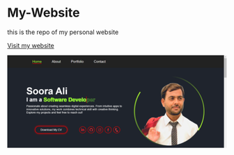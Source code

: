 # My-Website
this is the repo of my personal website <br>

[Visit my website](https://soorajalipanhwar.github.io/My-Website/)<br>

![website View](assets/Website.png)

